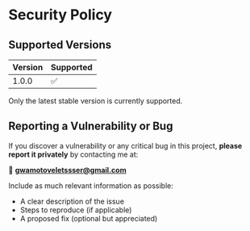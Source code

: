 # Security Policy

## Supported Versions

| Version | Supported          |
| ------- | ------------------ |
| 1.0.0   | ✅                 |

Only the latest stable version is currently supported.

## Reporting a Vulnerability or Bug

If you discover a vulnerability or any critical bug in this project, **please report it privately** by contacting me at:

📧 **gwamotoveletssser@gmail.com**

Include as much relevant information as possible:
- A clear description of the issue
- Steps to reproduce (if applicable)
- A proposed fix (optional but appreciated)
